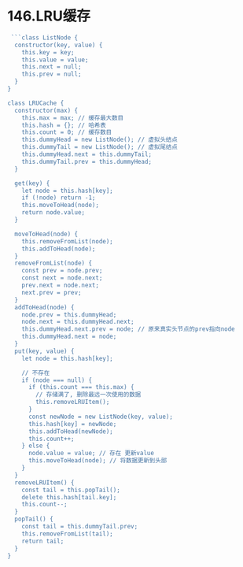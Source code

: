 # 146.LRU缓存

```js
 ```class ListNode {
  constructor(key, value) {
    this.key = key;
    this.value = value;
    this.next = null;
    this.prev = null;
  }
}

class LRUCache {
  constructor(max) {
    this.max = max; // 缓存最大数目
    this.hash = {}; // 哈希表
    this.count = 0; // 缓存数目
    this.dummyHead = new ListNode(); // 虚拟头结点
    this.dummyTail = new ListNode(); // 虚拟尾结点
    this.dummyHead.next = this.dummyTail;
    this.dummyTail.prev = this.dummyHead;
  }

  get(key) {
    let node = this.hash[key];
    if (!node) return -1;
    this.moveToHead(node);
    return node.value;
  }

  moveToHead(node) {
    this.removeFromList(node);
    this.addToHead(node);
  }
  removeFromList(node) {
    const prev = node.prev;
    const next = node.next;
    prev.next = node.next;
    next.prev = prev;
  }
  addToHead(node) {
    node.prev = this.dummyHead;
    node.next = this.dummyHead.next;
    this.dummyHead.next.prev = node; // 原来真实头节点的prev指向node
    this.dummyHead.next = node;
  }
  put(key, value) {
    let node = this.hash[key];

    // 不存在
    if (node === null) {
      if (this.count === this.max) {
        // 存储满了, 删除最远一次使用的数据
        this.removeLRUItem();
      }
      const newNode = new ListNode(key, value);
      this.hash[key] = newNode;
      this.addToHead(newNode);
      this.count++;
    } else {
      node.value = value; // 存在 更新value
      this.moveToHead(node); // 将数据更新到头部
    }
  }
  removeLRUItem() {
    const tail = this.popTail();
    delete this.hash[tail.key];
    this.count--;
  }
  popTail() {
    const tail = this.dummyTail.prev;
    this.removeFromList(tail);
    return tail;
  }
}
